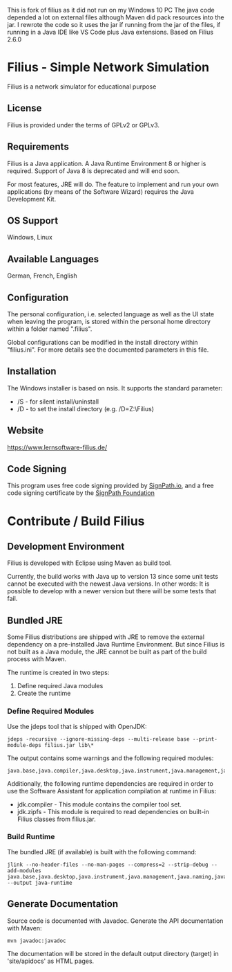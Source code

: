 This is fork of filius as it did not run on my Windows 10 PC
The java code depended a lot on external files although Maven did pack resources into the jar. I rewrote the code so it uses the jar if running from the jar of the files, if running in a Java IDE like VS Code plus Java extensions.
Based on Filius 2.6.0

# Filius - Simple Network Simulation
Filius is a network simulator for educational purpose

## License
Filius is provided under the terms of GPLv2 or GPLv3.

## Requirements
Filius is a Java application. A Java Runtime Environment 8 or higher is required. Support of Java 8 is deprecated and will end soon.

For most features, JRE will do. The feature to implement and run your own applications (by means of the Software Wizard) requires the Java Development Kit.

## OS Support
Windows, Linux

## Available Languages
German, French, English

## Configuration
The personal configuration, i.e. selected language as well as the UI state when leaving the program, is stored within the personal home directory within a folder named ".filius".

Global configurations can be modified in the install directory within "filius.ini". For more details see the documented parameters in this file.

## Installation
The Windows installer is based on nsis. It supports the standard parameter:
* /S - for silent install/uninstall
* /D - to set the install directory (e.g. /D=Z:\Filius)

## Website
https://www.lernsoftware-filius.de/

## Code Signing
This program uses free code signing provided by [SignPath.io](https://signpath.io?utm_source=foundation&utm_medium=gitlab&utm_campaign=filius), and a free code signing certificate by the [SignPath Foundation](https://signpath.org?utm_source=foundation&utm_medium=gitlab&utm_campaign=filius)

# Contribute / Build Filius

## Development Environment

Filius is developed with Eclipse using Maven as build tool.

Currently, the build works with Java up to version 13 since some unit tests cannot be executed with the newest Java versions. In other words: It is possible to develop with a newer version but there will be some tests that fail.

## Bundled JRE
Some Filius distributions are shipped with JRE to remove the external dependency on a pre-installed Java Runtime Environment. But since Filius is not built as a Java module, the JRE cannot be built as part of the build process with Maven.

The runtime is created in two steps:
1. Define required Java modules
2. Create the runtime

### Define Required Modules
Use the jdeps tool that is shipped with OpenJDK:

```
jdeps -recursive --ignore-missing-deps --multi-release base --print-module-deps filius.jar lib\*
```

The output contains some warnings and the following required modules:

```
java.base,java.compiler,java.desktop,java.instrument,java.management,java.naming,java.sql,java.xml.crypto,jdk.unsupported
```

Additionally, the following runtime dependencies are required in order to use the Software Assistant for application compilation at runtime in Filius:
- jdk.compiler - This module contains the compiler tool set.
- jdk.zipfs - This module is required to read dependencies on built-in Filius classes from filius.jar.

### Build Runtime
The bundled JRE (if available) is built with the following command:

```
jlink --no-header-files --no-man-pages --compress=2 --strip-debug --add-modules java.base,java.desktop,java.instrument,java.management,java.naming,java.sql,java.xml.crypto,jdk.unsupported,java.compiler,jdk.compiler,jdk.zipfs --output java-runtime
```

## Generate Documentation
Source code is documented with Javadoc. Generate the API documentation with Maven:

```
mvn javadoc:javadoc
```
The documentation will be stored in the default output directory (target) in 'site/apidocs' as HTML pages.
